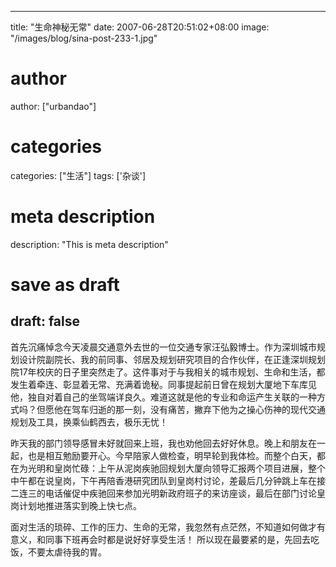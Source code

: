 
---
title: "生命神秘无常"
date: 2007-06-28T20:51:02+08:00
image: "/images/blog/sina-post-233-1.jpg"
# author
author: ["urbandao"]
# categories
categories: ["生活"]
tags: ['杂谈']
# meta description
description: "This is meta description"
# save as draft
draft: false
---

首先沉痛悼念今天凌晨交通意外去世的一位交通专家汪弘毅博士。作为深圳城市规划设计院副院长、我的前同事、邻居及规划研究项目的合作伙伴，在正逢深圳规划院17年校庆的日子里突然走了。这件事对于与我相关的城市规划、生命和生活，都发生着牵连、彰显着无常、充满着诡秘。同事提起前日曾在规划大厦地下车库见他，独自对着自己的坐驾端详良久。难道这就是他的专业和命运产生关联的一种方式吗？但愿他在驾车归逝的那一刻，没有痛苦，撇弃下他为之操心伤神的现代交通规划及工具，换乘仙鹤西去，极乐无忧！

昨天我的部门领导感冒未好就回来上班，我也劝他回去好好休息。晚上和朋友在一起，也是相互勉励要开心。今早陪家人做检查，明早轮到我体检。而整个白天，都在为光明和皇岗忙碌：上午从泥岗疾驰回规划大厦向领导汇报两个项目进展，整个中午都在说皇岗，下午再陪香港研究团队到皇岗村讨论，差最后几分钟跳上车在接二连三的电话催促中疾驰回来参加光明新政府班子的来访座谈，最后在部门讨论皇岗计划地推进落实到晚上快七点。

面对生活的琐碎、工作的压力、生命的无常，我忽然有点茫然，不知道如何做才有意义，和同事下班再会时都是说好好享受生活！
所以现在最要紧的是，先回去吃饭，不要太虐待我的胃。
